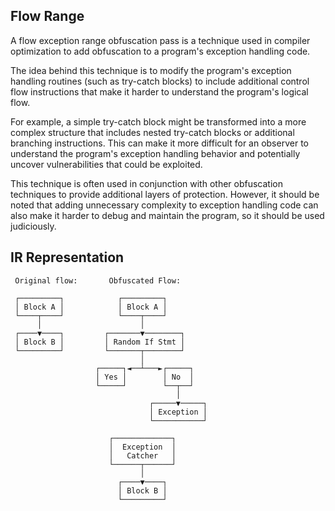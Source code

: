 
## Flow Range
A flow exception range obfuscation pass is a technique used in compiler optimization to add obfuscation to a program's exception handling code.

The idea behind this technique is to modify the program's exception handling routines (such as try-catch blocks) to include additional control flow instructions that make it harder to understand the program's logical flow.

For example, a simple try-catch block might be transformed into a more complex structure that includes nested try-catch blocks or additional branching instructions. This can make it more difficult for an observer to understand the program's exception handling behavior and potentially uncover vulnerabilities that could be exploited.

This technique is often used in conjunction with other obfuscation techniques to provide additional layers of protection. However, it should be noted that adding unnecessary complexity to exception handling code can also make it harder to debug and maintain the program, so it should be used judiciously.


## IR Representation

```
 Original flow:       Obfuscated Flow:

 ┌─────────┐            ┌─────────┐
 │ Block A │            │ Block A │
 └────┬────┘            └────┬────┘
      │                      │
 ┌────▼────┐         ┌───────▼────────┐
 │ Block B │         │ Random If Stmt │
 └─────────┘         └───────┬────────┘
                             │
                   ┌─────┐◄──┴───►┌─────┐
                   │ Yes │        │ No  │
                   └─────┘        └──┬──┘
                                     │
                               ┌─────▼─────┐
                               │ Exception │
                               └───────────┘

                      ┌─────────────┐
                      │  Exception  │
                      │   Catcher   │
                      └──────┬──────┘
                             │
                        ┌────▼────┐
                        │ Block B │
                        └─────────┘
```
